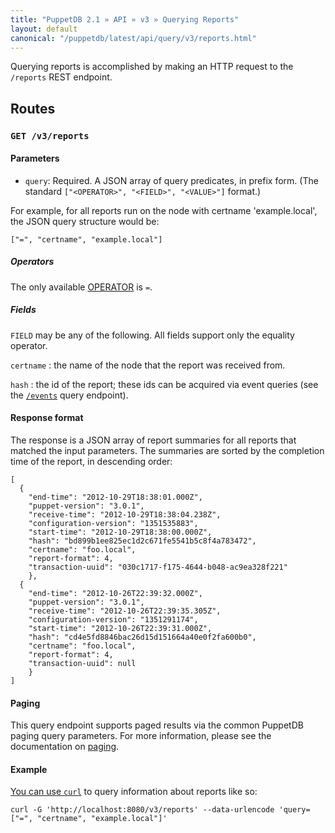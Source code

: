 ```yaml
---
title: "PuppetDB 2.1 » API » v3 » Querying Reports"
layout: default
canonical: "/puppetdb/latest/api/query/v3/reports.html"
---
```


[curl]: ../curl.html#using-curl-from-localhost-non-sslhttp
[operator]: ../v3/operators.html
[event]: ./events.html
[paging]: ./paging.html

Querying reports is accomplished by making an HTTP request to the `/reports` REST
endpoint.

## Routes

### `GET /v3/reports`

#### Parameters

* `query`: Required. A JSON array of query predicates, in prefix form. (The standard `["<OPERATOR>", "<FIELD>", "<VALUE>"]` format.)

For example, for all reports run on the node with certname 'example.local', the
JSON query structure would be:

    ["=", "certname", "example.local"]

##### Operators

The only available [OPERATOR][] is `=`.

##### Fields

`FIELD` may be any of the following.  All fields support only the equality operator.

`certname`
: the name of the node that the report was received from.

`hash`
: the id of the report; these ids can be acquired
  via event queries (see the [`/events`][event] query endpoint).

#### Response format

The response is a JSON array of report summaries for all reports
that matched the input parameters.  The summaries are sorted by
the completion time of the report, in descending order:

    [
      {
        "end-time": "2012-10-29T18:38:01.000Z",
        "puppet-version": "3.0.1",
        "receive-time": "2012-10-29T18:38:04.238Z",
        "configuration-version": "1351535883",
        "start-time": "2012-10-29T18:38:00.000Z",
        "hash": "bd899b1ee825ec1d2c671fe5541b5c8f4a783472",
        "certname": "foo.local",
        "report-format": 4,
        "transaction-uuid": "030c1717-f175-4644-b048-ac9ea328f221"
        },
      {
        "end-time": "2012-10-26T22:39:32.000Z",
        "puppet-version": "3.0.1",
        "receive-time": "2012-10-26T22:39:35.305Z",
        "configuration-version": "1351291174",
        "start-time": "2012-10-26T22:39:31.000Z",
        "hash": "cd4e5fd8846bac26d15d151664a40e0f2fa600b0",
        "certname": "foo.local",
        "report-format": 4,
        "transaction-uuid": null
        }
    ]


#### Paging

This query endpoint supports paged results via the common PuppetDB paging
query parameters.  For more information, please see the documentation
on [paging][paging].

#### Example

[You can use `curl`][curl] to query information about reports like so:

    curl -G 'http://localhost:8080/v3/reports' --data-urlencode 'query=["=", "certname", "example.local"]'

